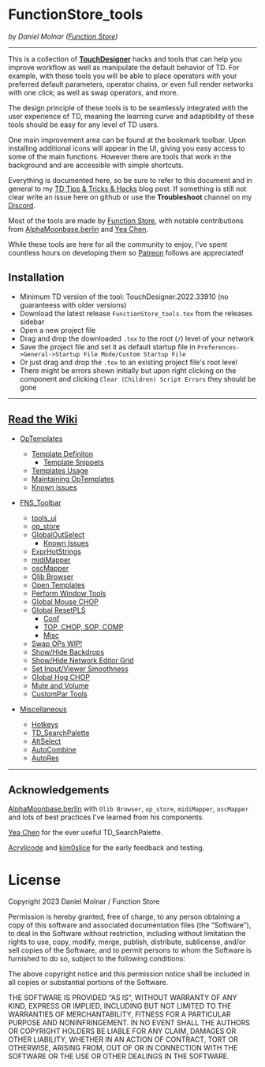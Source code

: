 # FunctionStore_tools

*by Daniel Molnar ([Function Store](https://linktr.ee/function.str))*

---

This is a collection of [**TouchDesigner**](https://derivative.ca) hacks and tools that can help you improve workflow as well as manipulate the default behavior of TD.
For example, with these tools you will be able to place operators with your preferred default parameters, operator chains, or even full render networks with one click; as well as swap operators, and more. 

The design principle of these tools is to be seamlessly integrated with the user experience of TD, meaning the learning curve and adaptibility of these tools should be easy for any level of TD users.

One main improvement area can be found at the bookmark toolbar. Upon installing additional icons will appear in the UI, giving you easy access to some of the main functions. However there are tools that work in the background and are accessible with simple shortcuts. 

Everything is documented here, so be sure to refer to this document and in general to my [TD Tips & Tricks & Hacks]() blog post. If something is still not clear write an issue here on github or use the **Troubleshoot** channel on my [Discord](https://discord.gg/b4CaCP3g3K).

Most of the tools are made by [Function Store](https://linktr.ee/function.str), with notable contributions from [AlphaMoonbase.berlin](https://alphamoonbase.de/) and [Yea Chen](https://www.instagram.com/yeataro).  

While these tools are here for all the community to enjoy, I've spent countless hours on developing them so [Patreon](patreon.com/function_store) follows are appreciated!

## Installation

- Minimum TD version of the tool: TouchDesigner.2022.33910 (no guaranteess with older versions)
- Download the latest release `FunctionStore_tools.tox` from the releases sidebar
- Open a new project file
- Drag and drop the downloaded `.tox` to the root (`/`) level of your network
- Save the project file and set it as default startup file in `Preferences->General->Startup File Mode/Custom Startup File`
- Or just drag and drop the `.tox` to an existing project file's root level
- There might be errors shown initially but upon right clicking on the component and clicking `Clear (Children) Script Errors` they should be gone

---

## [Read the Wiki](https://github.com/function-store/FunctionStore_tools/wiki)

- [OpTemplates](https://github.com/function-store/FunctionStore_tools/wiki/01.-OpTemplates)
    - [Template Definiton](https://github.com/function-store/FunctionStore_tools/wiki/01.-OpTemplates#template-definiton)
      - [Template Snippets](https://github.com/function-store/FunctionStore_tools/wiki/01.-OpTemplates#template-snippets)
    - [Templates Usage](https://github.com/function-store/FunctionStore_tools/wiki/01.-OpTemplates#templates-usage)
    - [Maintaining OpTemplates](https://github.com/function-store/FunctionStore_tools/wiki/01.-OpTemplates#maintaining-optemplates)
    - [Known issues](https://github.com/function-store/FunctionStore_tools/wiki/01.-OpTemplates#known-issues)

- [FNS_Toolbar](https://github.com/function-store/FunctionStore_tools/wiki/02.-FNS_Toolbar)
    - [tools_ui](https://github.com/function-store/FunctionStore_tools/wiki/02.-FNS_Toolbar#tools_ui)
    - [op_store](https://github.com/function-store/FunctionStore_tools/wiki/02.-FNS_Toolbar#op_store)
    - [GlobalOutSelect](https://github.com/function-store/FunctionStore_tools/wiki/02.-FNS_Toolbar#globaloutselect)
      - [Known Issues](https://github.com/function-store/FunctionStore_tools/wiki/02.-FNS_Toolbar#known-issues)
    - [ExprHotStrings](https://github.com/function-store/FunctionStore_tools/wiki/02.-FNS_Toolbar#exprhotstrings)
    - [midiMapper](https://github.com/function-store/FunctionStore_tools/wiki/02.-FNS_Toolbar#midimapper)
    - [oscMapper](https://github.com/function-store/FunctionStore_tools/wiki/02.-FNS_Toolbar#oscmapper)
    - [Olib Browser](https://github.com/function-store/FunctionStore_tools/wiki/02.-FNS_Toolbar#olib-browser)
    - [Open Templates](https://github.com/function-store/FunctionStore_tools/wiki/02.-FNS_Toolbar#open-templates)
    - [Perform Window Tools](https://github.com/function-store/FunctionStore_tools/wiki/02.-FNS_Toolbar#perform-window-tools)
    - [Global Mouse CHOP](https://github.com/function-store/FunctionStore_tools/wiki/02.-FNS_Toolbar#global-mouse-chop)
    - [Global ResetPLS](https://github.com/function-store/FunctionStore_tools/wiki/02.-FNS_Toolbar#global-resetpls)
      - [Conf](https://github.com/function-store/FunctionStore_tools/wiki/02.-FNS_Toolbar#conf)
      - [TOP, CHOP, SOP, COMP](https://github.com/function-store/FunctionStore_tools/wiki/02.-FNS_Toolbar#top-chop-sop-comp)
      - [Misc](https://github.com/function-store/FunctionStore_tools/wiki/02.-FNS_Toolbar#misc)
    - [Swap OPs WIP!](https://github.com/function-store/FunctionStore_tools/wiki/02.-FNS_Toolbar#swap-ops-wip)
    - [Show/Hide Backdrops](https://github.com/function-store/FunctionStore_tools/wiki/02.-FNS_Toolbar#showhide-backdrops)
    - [Show/Hide Network Editor Grid](https://github.com/function-store/FunctionStore_tools/wiki/02.-FNS_Toolbar#showhide-network-editor-grid)
    - [Set Input/Viewer Smoothness](https://github.com/function-store/FunctionStore_tools/wiki/02.-FNS_Toolbar#set-inputviewer-smoothness)
    - [Global Hog CHOP](https://github.com/function-store/FunctionStore_tools/wiki/02.-FNS_Toolbar#global-hog-chop)
    - [Mute and Volume](https://github.com/function-store/FunctionStore_tools/wiki/02.-FNS_Toolbar#mute-and-volume)
    - [CustomPar Tools](https://github.com/function-store/FunctionStore_tools/wiki/02.-FNS_Toolbar#custompar-tools)

- [Miscellaneous](https://github.com/function-store/FunctionStore_tools/wiki/03.-Miscellaneous)
    - [Hotkeys](https://github.com/function-store/FunctionStore_tools/wiki/03.-Miscellaneous#hotkeys)
    - [TD_SearchPalette](https://github.com/function-store/FunctionStore_tools/wiki/03.-Miscellaneous#td_searchpalette)
    - [AltSelect](https://github.com/function-store/FunctionStore_tools/wiki/03.-Miscellaneous#altselect)
    - [AutoCombine](https://github.com/function-store/FunctionStore_tools/wiki/03.-Miscellaneous#autocombine)
    - [AutoRes](https://github.com/function-store/FunctionStore_tools/wiki/03.-Miscellaneous#autores)

---

## Acknowledgements

[AlphaMoonbase.berlin](https://alphamoonbase.de/) with `Olib Browser`, `op_store`, `midiMapper`, `oscMapper` and lots of best practices I've learned from his components.

[Yea Chen](https://www.instagram.com/yeataro) for the ever useful TD_SearchPalette.

[Acrylicode](https://acrylicode.com/) and [kim0slice](https://www.instagram.com/kim0slice) for the early feedback and testing.

# License

Copyright 2023 Daniel Molnar / Function Store

Permission is hereby granted, free of charge, to any person obtaining a copy of this software and associated documentation files (the “Software”), to deal in the Software without restriction, including without limitation the rights to use, copy, modify, merge, publish, distribute, sublicense, and/or sell copies of the Software, and to permit persons to whom the Software is furnished to do so, subject to the following conditions:

The above copyright notice and this permission notice shall be included in all copies or substantial portions of the Software.

THE SOFTWARE IS PROVIDED “AS IS”, WITHOUT WARRANTY OF ANY KIND, EXPRESS OR IMPLIED, INCLUDING BUT NOT LIMITED TO THE WARRANTIES OF MERCHANTABILITY, FITNESS FOR A PARTICULAR PURPOSE AND NONINFRINGEMENT. IN NO EVENT SHALL THE AUTHORS OR COPYRIGHT HOLDERS BE LIABLE FOR ANY CLAIM, DAMAGES OR OTHER LIABILITY, WHETHER IN AN ACTION OF CONTRACT, TORT OR OTHERWISE, ARISING FROM, OUT OF OR IN CONNECTION WITH THE SOFTWARE OR THE USE OR OTHER DEALINGS IN THE SOFTWARE.

